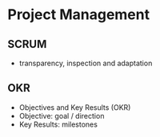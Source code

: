 # Project Management

## SCRUM
* transparency, inspection and adaptation

## OKR
* Objectives and Key Results (OKR)
* Objective: goal / direction
* Key Results: milestones
